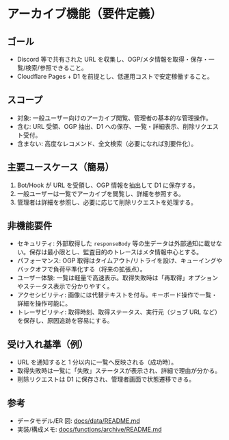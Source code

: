 # アーカイブ機能（要件定義）

## ゴール

- Discord 等で共有された URL を収集し、OGP/メタ情報を取得・保存・一覧/検索/参照できること。
- Cloudflare Pages + D1 を前提とし、低運用コストで安定稼働すること。

## スコープ

- 対象: 一般ユーザー向けのアーカイブ閲覧、管理者の基本的な管理操作。
- 含む: URL 受領、OGP 抽出、D1 への保存、一覧・詳細表示、削除リクエスト受付。
- 含まない: 高度なレコメンド、全文検索（必要になれば別要件化）。

## 主要ユースケース（簡易）

1. Bot/Hook が URL を受領し、OGP 情報を抽出して D1 に保存する。
2. 一般ユーザーは一覧でアーカイブを閲覧し、詳細を参照する。
3. 管理者は詳細を参照し、必要に応じて削除リクエストを処理する。

## 非機能要件

- セキュリティ: 外部取得した `responseBody` 等の生データは外部通知に載せない。保存は最小限とし、監査目的のトレースはメタ情報中心とする。
- パフォーマンス: OGP 取得はタイムアウト/リトライを設け、キューイングやバックオフで負荷平準化する（将来の拡張点）。
- ユーザー体験: 一覧は軽量で高速表示。取得失敗時は「再取得」オプションやステータス表示で分かりやすく。
- アクセシビリティ: 画像には代替テキストを付与。キーボード操作で一覧・詳細を操作可能に。
- トレーサビリティ: 取得時刻、取得ステータス、実行元（ジョブ URL など）を保存し、原因追跡を容易にする。

## 受け入れ基準（例）

- URL を通知すると 1 分以内に一覧へ反映される（成功時）。
- 取得失敗時は一覧に「失敗」ステータスが表示され、詳細で理由が分かる。
- 削除リクエストは D1 に保存され、管理者画面で状態遷移できる。

## 参考

- データモデル/ER 図: [docs/data/README.md](../docs/data/README.md)
- 実装/構成メモ: [docs/functions/archive/README.md](../docs/functions/archive/README.md)
